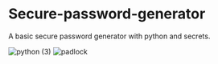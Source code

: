  # Secure-password-generator
A basic secure password generator with python and secrets.





![python (3)](https://github.com/user-attachments/assets/5411004f-f255-46b8-8c03-8b07de71d3a4) ![padlock](https://github.com/user-attachments/assets/b15b339d-13d9-4d5b-8b74-3f798eb0177b)
